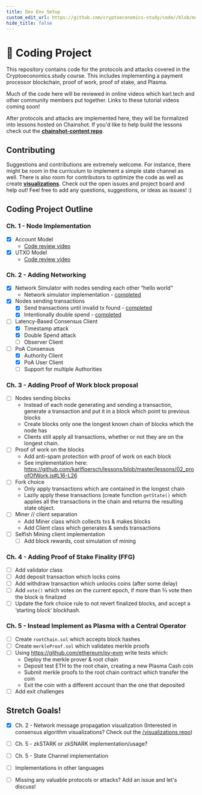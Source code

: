 ```yaml
---
title: Dev Env Setup
custom_edit_url: https://github.com/cryptoeconomics-study/code//blob/master/README.md
hide_title: false
---
```

<!-- This file is generated by /website/scripts/sync-util.js - changes will be overwritten! -->

# 👾 Coding Project
This repository contains code for the protocols and attacks covered in the Cryptoeconomics.study course. This includes implementing a payment processor blockchain, proof of work, proof of stake, and Plasma.

Much of the code here will be reviewed in online videos which karl.tech and other community members put together. Links to these tutorial videos coming soon!

After protocols and attacks are implemented here, they will be formalized into lessons hosted on Chainshot. If you'd like to help build the lessons  check out the **[chainshot-content repo](https://github.com/cryptoeconomics-study/chainshot-content)**.

## Contributing
Suggestions and contributions are extremely welcome. For instance, there might be room in the curriculum to implement a simple state channel as well. There is also room for contributors to optimize the code as well as create **[visualizations](https://github.com/cryptoeconomics-study/visualizations)**. Check out the open issues and project board and help out! Feel free to add any questions, suggestions, or ideas as issues! :) 


## Coding Project Outline

### Ch. 1 - Node Implementation
- [x] Account Model
	- [Code review video](https://www.youtube.com/watch?v=e36n0WG4tgY)
- [x] UTXO Model
	- [Code review video](https://www.youtube.com/watch?v=t_x9ReUewZ4)


### Ch. 2 - Adding Networking
- [x] Network Simulator with nodes sending each other “hello world”
  - Network simulator implementation - [completed](https://github.com/cryptoeconomics-study/code/blob/master/c2_NetworkDoubleSpends/networksim.js)
- [x] Nodes sending transactions
  - [x] Send transactions until invalid tx found - [completed](https://github.com/cryptoeconomics-study/code/blob/master/c2_NetworkDoubleSpends/invalidWithHonestNodes.js)
  - [x] Intentionally double spend - [completed](https://github.com/cryptoeconomics-study/code/blob/master/c2_NetworkDoubleSpends/doubleSpend.js)
-  [ ] Latency-Based Consensus Client
	- [x] Timestamp attack
	- [x] Double Spend attack
	- [ ] Observer Client
- [ ] PoA Consensus
	- [x] Authority Client
	- [x] PoA User Client
	- [ ] Support for multiple Authorities 

### Ch. 3 - Adding Proof of Work block proposal
- [ ] Nodes sending blocks
  - Instead of each node generating and sending a transaction, generate a transaction and put it in a block which point to previous blocks
  - Create blocks only one the longest known chain of blocks which the node has
  - Clients still apply all transactions, whether or not they are on the longest chain.
- [ ] Proof of work on the blocks
  - Add anti-spam protection with proof of work on each block
  - See implementation here: https://github.com/karlfloersch/lessons/blob/master/lessons/02_proofOfWork.js#L16-L26
- [ ] Fork choice
  - Only apply transactions which are contained in the longest chain
  - Lazily apply these transactions (create function `getState()` which applies all the transactions in the chain and returns the resulting state object.
- [ ] Miner // client separation
  - Add Miner class which collects txs & makes blocks
  - Add Client class which generates & sends transactions
- [ ] Selfish Mining client implementation
	- [ ] Add block rewards, cost simulation of mining

### Ch. 4 - Adding Proof of Stake Finality (FFG)
- [ ] Add validator class
- [ ] Add deposit transaction which locks coins
- [ ] Add withdraw transaction which unlocks coins (after some delay)
- [ ] Add `vote()` which votes on the current epoch, if more than ⅔ vote then the block is finalized
- [ ] Update the fork choice rule to not revert finalized blocks, and accept a ‘starting block’ blockhash.

### Ch. 5 - Instead Implement as Plasma with a Central Operator
- [ ] Create `rootChain.sol` which accepts block hashes
- [ ] Create `merkleProof.sol` which validates merkle proofs
- [ ] Using https://github.com/ethereum/py-evm write tests which:
  - Deploy the merkle prover & root chain
  - Deposit test ETH to the root chain, creating a new Plasma Cash coin
  - Submit merkle proofs to the root chain contract which transfer the coin
  - Exit the coin with a different account than the one that deposited
- [ ] Add exit challenges

## Stretch Goals!
- [x] Ch. 2 - Network message propagation visualization (Interested in consensus algorithm visualizations? Check out the [/visualizations repo](https://github.com/cryptoeconomics-study/visualizations))
- [ ] Ch. 5 - zkSTARK or zkSNARK implementation/usage?
- [ ] Ch. 5 - State Channel implementation
- [ ] Implementations in other languages
- [ ] Missing any valuable protocols  or attacks? Add an issue and let's discuss!


